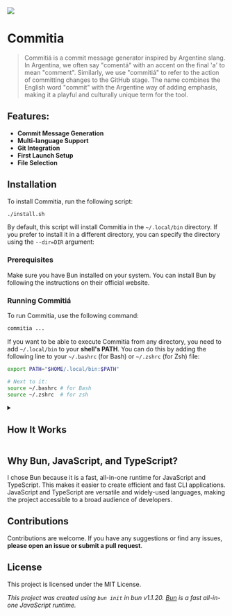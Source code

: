 <img src="https://i.ibb.co/X7LR5J7/banner2.png">

# Commitia

> Commitiá is a commit message generator inspired by Argentine slang. In Argentina, we often say "comentá" with an accent on the final 'a' to mean "comment".
> Similarly, we use "commitiá" to refer to the action of committing changes to the GitHub stage.
> The name combines the English word "commit" with the Argentine way of adding emphasis, making it a playful and culturally unique term for the tool.

## Features:

- **Commit Message Generation**
- **Multi-language Support**
- **Git Integration**
- **First Launch Setup**
- **File Selection**

## Installation

To install Commitia, run the following script:

```bash
./install.sh
```

By default, this script will install Commitia in the `~/.local/bin` directory. If you prefer to install it in a different directory, you can specify the directory using the `--dir=DIR` argument:

### Prerequisites

Make sure you have Bun installed on your system. You can install Bun by following the instructions on their official website.

### Running Commitiá

To run Commitia, use the following command:

```bash
commitia ...
```

If you want to be able to execute Commitia from any directory, you need to add `~/.local/bin` to your **shell's PATH**. You can do this by adding the following line to your `~/.bashrc` (for Bash) or `~/.zshrc` (for Zsh) file:

```bash
export PATH="$HOME/.local/bin:$PATH"

# Next to it:
source ~/.bashrc # for Bash
source ~/.zshrc  # for zsh
```

<details> <summary><h2>How It Works</h2></summary>

Commitia is a Command Line Interface (CLI) built with **Bun**, **JavaScript**, and **TypeScript**. Below is an explanation of how the main components of the project work:

### commitia.js

This file is the entry point of the CLI. It uses various libraries to handle user interactions and Git operations. The main flow of the program is as follows:

- **Git Repository Verification**: Checks if the current directory is a Git repository.
- **File Selection**: Allows the user to select the files they want to commit.
- **Commit Message Generation**: Uses the Vercel SDK to generate a commit message based on the changes made.
- **Confirmation and Commit**: Requests user confirmation before making the commit.

### gitStageManager.ts

This file contains functions to handle Git operations, such as:

- **checkIfGitRepo**: Verifies if the current directory is a Git repository.
- **addStagedFiles**: Adds files to the Git stage.
- **getDiffSummary**: Gets a summary of the differences between the staged files.
- **commitStagedFiles**: Commits the staged files.

### PROMPT_GENERATOR.ts

This file uses the Vercel SDK to generate commit messages. The main function is `generatePrompt`, which takes the added and deleted changes and generates a commit message using an AI model.

</details>

## Why Bun, JavaScript, and TypeScript?

I chose Bun because it is a fast, all-in-one runtime for JavaScript and TypeScript. This makes it easier to create efficient and fast CLI applications. JavaScript and TypeScript are versatile and widely-used languages, making the project accessible to a broad audience of developers.

## Contributions

Contributions are welcome. If you have any suggestions or find any issues, **please open an issue or submit a pull request**.

## License

This project is licensed under the MIT License.

_This project was created using `bun init` in bun v1.1.20. [Bun](https://bun.sh) is a fast all-in-one JavaScript runtime._
